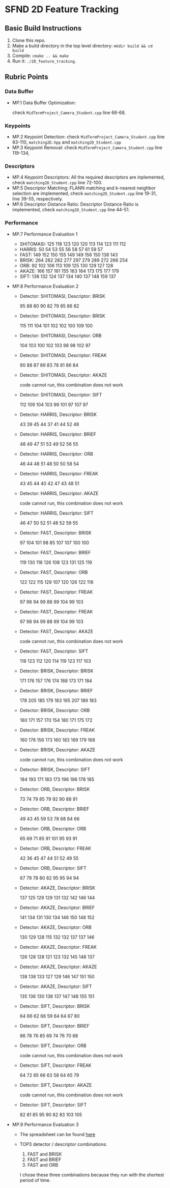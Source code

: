 # SFND 2D Feature Tracking

## Basic Build Instructions

1. Clone this repo.
2. Make a build directory in the top level directory: `mkdir build && cd build`
3. Compile: `cmake .. && make`
4. Run it: `./2D_feature_tracking`.

## Rubric Points

### Data Buffer
- MP.1 Data Buffer Optimization: 

  check `MidTermProject_Camera_Student.cpp` line 66-68.
### Keypoints
- MP.2 Keypoint Detection:
  check `MidTermProject_Camera_Student.cpp` line 83-110, `matching2D.hpp` and `matching2D_Student.cpp`
- MP.3 Keypoint Removal:
  check `MidTermProject_Camera_Student.cpp` line 119-134,
### Descriptors
- MP.4 Keypoint Descriptors:
  All the required descriptors are inplemented, check `matching2D_Student.cpp` line 72-100.
- MP.5 Descriptor Matching:
  FLANN matching and k-nearest neighbor selection are implemented, check `matching2D_Student.cpp` line 19-31, line 39-55, respectively.
- MP.6 Descriptor Distance Ratio:
  Descriptor Distance Ratio is implemented, check `matching2D_Student.cpp` line 44-51.
### Performance
- MP.7 Performance Evaluation 1

  - SHITOMASI: 125 118 123 120 120 113 114 123 111 112
  - HARRIS: 50 54 53 55 56 58 57 61 59 57 
  - FAST: 149 152 150 155 149 149 156 150 138 143 
  - BRISK: 264 282 282 277 297 279 289 272 266 254 
  - ORB: 92 102 106 113 109 125 130 129 127 128 
  - AKAZE: 166 157 161 155 163 164 173 175 177 179
  - SIFT: 138 132 124 137 134 140 137 148 159 137
- MP.8 Performance Evaluation 2

  - Detector: SHITOMASI, Descriptor: BRISK
  
    95 88 80 90 82 79 85 86 82 
    
  - Detector: SHITOMASI, Descriptor: BRISK
    
    115 111 104 101 102 102 100 109 100 

  - Detector: SHITOMASI, Descriptor: ORB
    
    104 103 100 102 103 98 98 102 97 
  - Detector: SHITOMASI, Descriptor: FREAK
      
    90 88 87 89 83 78 81 86 84 
  - Detector: SHITOMASI, Descriptor: AKAZE
        
    code cannot run, this combination does not work
  - Detector: SHITOMASI, Descriptor: SIFT
        
    112 109 104 103 99 101 97 107 97 
    
  - Detector: HARRIS, Descriptor: BRISK
            
    43 39 45 44 37 41 44 52 48 
  - Detector: HARRIS, Descriptor: BRIEF
                
    48 49 47 51 53 49 52 56 55 
  - Detector: HARRIS, Descriptor: ORB
                
    46 44 48 51 48 50 50 58 54
  - Detector: HARRIS, Descriptor: FREAK
                    
    43 45 44 40 42 47 43 48 51 
  - Detector: HARRIS, Descriptor: AKAZE
                      
    code cannot run, this combination does not work
  - Detector: HARRIS, Descriptor: SIFT
                        
    46 47 50 52 51 48 52 59 55 
  - Detector: FAST, Descriptor: BRISK
  
    97 104 101 98 85 107 107 100 100 
  - Detector: FAST, Descriptor: BRIEF
  
    119 130 118 126 108 123 131 125 119 
  - Detector: FAST, Descriptor: ORB
  
    122 122 115 129 107 120 126 122 118
  - Detector: FAST, Descriptor: FREAK
  
    97 98 94 99 88 99 104 99 103 
  - Detector: FAST, Descriptor: FREAK
  
    97 98 94 99 88 99 104 99 103 
  - Detector: FAST, Descriptor: AKAZE
                      
    code cannot run, this combination does not work
  - Detector: FAST, Descriptor: SIFT
                        
    118 123 112 120 114 119 123 117 103 
  - Detector: BRISK, Descriptor: BRISK
    
    171 176 157 176 174 188 173 171 184 
  - Detector: BRISK, Descriptor: BRIEF
      
    178 205 185 179 183 195 207 189 183 
  - Detector: BRISK, Descriptor: ORB
        
    160 171 157 170 154 180 171 175 172 
  - Detector: BRISK, Descriptor: FREAK
          
    160 178 156 173 160 183 169 179 168 
  - Detector: BRISK, Descriptor: AKAZE
                        
    code cannot run, this combination does not work
  - Detector: BRISK, Descriptor: SIFT
                          
    184 193 171 183 173 196 196 178 185 
  - Detector: ORB, Descriptor: BRISK
    
    73 74 79 85 79 92 90 88 91 
  - Detector: ORB, Descriptor: BRIEF
    
    49 43 45 59 53 78 68 84 66 
  - Detector: ORB, Descriptor: ORB
      
    65 69 71 85 91 101 95 93 91 
  - Detector: ORB, Descriptor: FREAK
    
    42 36 45 47 44 51 52 49 55 
  - Detector: ORB, Descriptor: SIFT
  
    67 79 78 80 82 95 95 94 94
  - Detector: AKAZE, Descriptor: BRISK
    
    137 125 129 129 131 132 142 146 144 
  - Detector: AKAZE, Descriptor: BRIEF
  
    141 134 131 130 134 146 150 148 152
    
  - Detector: AKAZE, Descriptor: ORB
    
    130 129 128 115 132 132 137 137 146
  - Detector: AKAZE, Descriptor: FREAK
  
    126 128 128 121 123 132 145 148 137 
    
  - Detector: AKAZE, Descriptor: AKAZE
    
    138 138 133 127 129 146 147 151 150 
  - Detector: AKAZE, Descriptor: SIFT
      
    135 136 130 138 137 147 148 155 151 
  - Detector: SIFT, Descriptor: BRISK
    
    64 66 62 66 59 64 64 67 80 
  - Detector: SIFT, Descriptor: BRIEF
      
    86 78 76 85 69 74 76 70 88 
  - Detector: SIFT, Descriptor: ORB
  
    code cannot run, this combination does not work
  - Detector: SIFT, Descriptor: FREAK
  
    64 72 65 66 63 58 64 65 79 
  - Detector: SIFT, Descriptor: AKAZE
    
    code cannot run, this combination does not work
  - Detector: SIFT, Descriptor: SIFT
    
    82 81 85 95 90 82 83 103 105 
- MP.9 Performance Evaluation 3
  - The spreadsheet can be found [here](https://docs.google.com/spreadsheets/d/1uxNoxjb7APyzbs_wWEZHTDqBL1qvrkhQDfxyXEYi0ek/edit?usp=sharing)
  - TOP3 detector / descriptor combinations:  
    1. FAST and BRISK
    2. FAST and BRIEF
    3. FAST and ORB
    
    I chose these three combinations because they run with the shortest period of time.